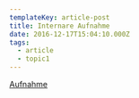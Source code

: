 ```yaml
---
templateKey: article-post
title: Internare Aufnahme
date: 2016-12-17T15:04:10.000Z
tags:
  - article
  - topic1
---
```

[Aufnahme](/article/2019-01-15-tdtrctrc)
